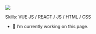 ![](https://scontent.fdac7-1.fna.fbcdn.net/v/t39.30808-6/240809561_3041224952816713_8800020903784003430_n.jpg?_nc_cat=108&ccb=1-7&_nc_sid=e3f864&_nc_eui2=AeFDXnICP_JMqMl2126sQebBJG22M3bBLnQkbbYzdsEudFTfD1U33Ow72zAAcJ7M0iEM9xu9De7Bmxjw3tOF0GEd&_nc_ohc=M5aB1JYvie0AX8yJOk0&_nc_ht=scontent.fdac7-1.fna&oh=00_AfDJhOmGM4lEeBHXuhMXxWh3PMHuitTGaX0mOgYoTSgIaQ&oe=63F26D47)


Skills: VUE JS / REACT / JS / HTML / CSS

- 🔭 I’m currently working on this page. 






